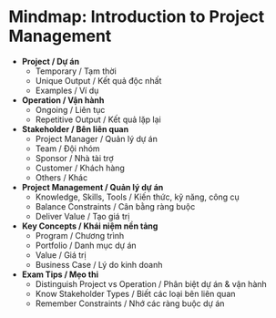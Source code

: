 # Mindmap: Introduction to Project Management

- **Project / Dự án**
  - Temporary / Tạm thời
  - Unique Output / Kết quả độc nhất
  - Examples / Ví dụ
- **Operation / Vận hành**
  - Ongoing / Liên tục
  - Repetitive Output / Kết quả lặp lại
- **Stakeholder / Bên liên quan**
  - Project Manager / Quản lý dự án
  - Team / Đội nhóm
  - Sponsor / Nhà tài trợ
  - Customer / Khách hàng
  - Others / Khác
- **Project Management / Quản lý dự án**
  - Knowledge, Skills, Tools / Kiến thức, kỹ năng, công cụ
  - Balance Constraints / Cân bằng ràng buộc
  - Deliver Value / Tạo giá trị
- **Key Concepts / Khái niệm nền tảng**
  - Program / Chương trình
  - Portfolio / Danh mục dự án
  - Value / Giá trị
  - Business Case / Lý do kinh doanh
- **Exam Tips / Mẹo thi**
  - Distinguish Project vs Operation / Phân biệt dự án & vận hành
  - Know Stakeholder Types / Biết các loại bên liên quan
  - Remember Constraints / Nhớ các ràng buộc dự án 